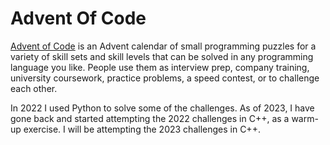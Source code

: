 # Advent Of Code
[Advent of Code]("https://adventofcode.com/2022/about") is an Advent calendar of small programming puzzles for a variety of skill sets and skill levels that can be solved in any programming language you like. People use them as interview prep, company training, university coursework, practice problems, a speed contest, or to challenge each other.

In 2022 I used Python to solve some of the challenges. As of 2023, I have gone back and started attempting the 2022 challenges in C++, as a warm-up exercise. I will be attempting the 2023 challenges in C++.

